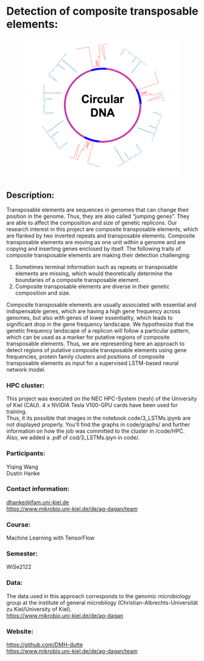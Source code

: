 # Detection of composite transposable elements:

<p align="center">
    <img src="https://github.com/DMH-dutte/Detection_of_composite_transposable_elements/blob/main/preview/frequency_landscape.png" width="400" />
</p>

## Description:
Transposable elements are sequences in genomes that can change their position in the genome. Thus, they are also called “jumping genes”. They are able to affect the composition and size of genetic replicons. Our research interest in this project are composite transposable elements, which are flanked by two inverted repeats and transposable elements. Composite transposable elements are moving as one unit within a genome and are copying and inserting genes enclosed by itself. The following traits of composite transposable elements are making their detection challenging: 

1. Sometimes terminal information such as repeats or transposable elements are missing, which would theoretically determine the boundaries of a composite transposable element.
2. Composite transposable elements are diverse in their genetic composition and size. 

Composite transposable elements are usually associated with essential and indispensable genes, which are having a high gene frequency across genomes, but also with genes of lower essentiality, which leads to significant drop in the gene frequency landscape. We hypothesize that the genetic frequency landscape of a replicon will follow a particular pattern, which can be used as a marker for putative regions of composite transposable elements. Thus, we are representing here an approach to detect regions of putative composite transposable elements using gene frequencies, protein family clusters and positions of composite transposable elements as input for a supervised LSTM-based neural network model. 

### HPC cluster:
This project was executed on the NEC HPC-System (nesh) of the University of Kiel (CAU). 4 x NVIDIA Tesla V100-GPU cards have been used for training. <br/>
Thus, it its possible that images in the notebook code/3_LSTMs.ipynb are not displayed properly. You'll find the graphs in code/graphs/ and further information on how the job was committed to the cluster in /code/HPC. Also, we added a .pdf of cod/3_LSTMs.ipyn in code/.

### Participants:
Yiqing Wang<br/>Dustin Hanke


### Contact information:
dhanke@ifam.uni-kiel.de<br/>
https://www.mikrobio.uni-kiel.de/de/ag-dagan/team

### Course:
Machine Learning with TensorFlow


### Semester:
WiSe2122

### Data:
The data used in this approach corresponds to the genomic microbiology group at the institute of general microbilogy (Christian-Albrechts-Universität zu Kiel/University of Kiel).
<br/>https://www.mikrobio.uni-kiel.de/de/ag-dagan

### Website:
https://github.com/DMH-dutte<br/>
https://www.mikrobio.uni-kiel.de/de/ag-dagan/team

